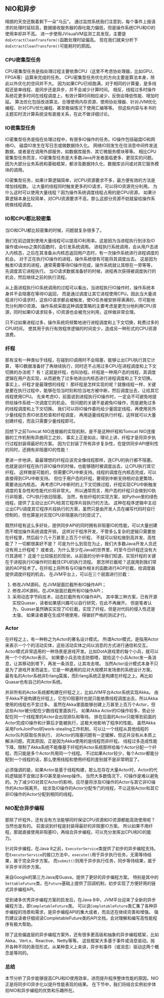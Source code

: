 ## NIO和异步
晴朗的天空还飘着剩下一朵"乌云"。
通过监控系统我们注意到，每个事件上报请求的处理时延较高，数据接收服务器的吞吐能力偏低，但是操作系统CPU和IO的使用率却并不高。
进一步使用JVisualVM监测工具发现，主要是`doExtractCleanTransform()`函数处理时延偏高。
现在我们就来分析下`doExtractCleanTransform()`可能耗时的原因。

### CPU密集型任务
CPU密集型任务是指处理过程主要依靠CPU（这里不考虑协处理器，比如GPU、FPGA等）运算来完成的任务。
CPU密集型任务优化的方向主要是算法本身，除此以外优化的空间并不大。
因为如果CPU已经跑满，对于相同的计算量，是多线程还是单线程、是同步还是异步，并不会减少计算时间。
相反，线程过多时操作系统花更多时间在线程调度上，有效计算时间相应减少，反倒会降低性能、增加时延。
算法优化包括改进算法、合理使用内存资源、使用协处理器、针对JVM优化编程、针对CPU优化编程、甚至极端情况下使用汇编等等。
但这些内容与本书的主题实时流计算系统没有直接关系，在此不做详细讨论。

### IO密集型任务
IO密集型任务是指在处理过程中，有很多IO操作的任务。IO操作包括磁盘IO和网络IO。
磁盘IO发生在写日志或做数据持久化。
网络IO则发生在往消息中间件发送数据，或者是在调用外部服务，如数据库服务、其它微服务模块等等。
相比CPU密集型任务而言，IO密集型任务是大多数Java开发者面临更多、更现实的问题。
因为大部分业务系统和基础框架，都涉及数据持久化、数据库访问或对其它服务模块的调用。

IO密集型任务，如果计算逻辑简单，对CPU资源要求不多，最方便有效的方法是增加线程数。
让大量的线程同时触发更多的IO请求，可以将IO资源充分利用。
为什么这时可以使用大量线程？因为操作系统调度线程占用的是CPU资源，
如果计算逻辑本身比较简单，对CPU资源要求不高，那么这部分资源不妨就留给操作系统做线程调度。

### IO和CPU都比较密集
当IO和CPU都比较密集的时候，问题就复杂很多了。

我们在前边提到使用大量线程可以提高IO利用率。这是因为当进程执行到涉及IO操作或sleep之类的函数时，会引发系统调用。
进程执行系统调用，会从用户态进入内核态，之后在其准备从内核态返回用户态时，有一次操作系统进行进程调度的机会。
对于正在执行IO操作的进程，操作系统很有可能将其调度出去。
这是因为触发IO请求的进程，通常需要等待IO操作完成，操作系统就让其晾在一旁等等，先调度其它进程执行。
当IO请求数据准备好的时候，进程再次获得被调度执行的机会，然后继续之前的执行流程。

​从上面进程执行IO系统调用的过程可以看出，当进程执行IO操作时，操作系统本身并不会阻塞在等待IO返回，
而是通过调度让其它进程使用CPU。因此当大量进程进行IO请求时，这些IO请求都会被触发，使IO任务被安排得满满的，尽可能地充分利用IO资源。
操作系统采取这种调度策略的主要考虑是更充分地利用CPU资源，同时如果IO请求较多，IO资源也会被充分利用，这样做非常合理。

只不过如果进程过多，操作系统将频繁地进行进程调度和上下文切换，耗费过多的CPU时间，
使其用于执行有效程序逻辑的时间变少，造成另一种形式的CPU资源浪费。


### 纤程
​那有没有一种类似于线程，在碰到IO调用时不会阻塞，能够让出CPU执行其它计算，
等IO数据准备好了再继续执行，同时还不占用过多CPU在进程调度和上下文切换的办法呢？
有！这就是纤程，也叫协程。纤程是一种用户态的线程，其调度逻辑在用户态实现，从而避免了过多地进出内核态进行进程调度和上下文切换。
事实上，纤程才是最理想的线程！
那纤程是怎样实现的呢？就像线程一样，关键是要在执行过程中，能够在恰当时刻和恰当地方被中断，然后调度出去，让给其它线程使用CPU。
先来考虑IO，前面说到进程执行IO操作时，一定会不可避免地提供给操作系统一次调度它的机会。
但问题的关键不是避免IO操作，而是避免过多的线程调度和上下文切换。
我们可以将IO操作委托给少量固定线程，再使用另外少量线程负责IO状态检查和纤程调度，
再用适量线程执行纤程，这样就可以大量创建纤程，而且只需要少量线程即可。

回想下之前Tomcat NIO连接器的实现机制，是不是这种纤程和Tomcat NIO连接器的工作机制有异曲同工之妙。
事实上正是如此，理论上讲，纤程才是将异步执行过程封装得最好的方案。
因为它封装了所有异步复杂性，在提供同步API便利性的同时，还拥有非阻塞IO的性能！

更进一步地讲，最最理想的纤程应该完全像线程那样，连CPU的执行都不阻塞。
也就是说纤程在执行非IO操作的时候，也能够随时被调度出去，让CPU执行其它纤程。
这样做是可能的，但需要CPU中断支持。线程的调度在内核态完成，可以直接得到CPU中断支持。
但位于用户态的纤程，要得到中断支持相对会更繁琐，需要进出内核态。
再考虑CPU中断时的上下文切换过程，纤程实现CPU中断触发调度的复杂性和性能代价将非常大。
所以通常而言，用户态的纤程只会做到IO执行非阻塞，CPU执行依旧阻塞。
当然，有些纤程的实现方案，如Python里的绿色线程，提供了主动让出CPU给其它程序片段执行的方法。
这种在程序逻辑中主动让出CPU调度其它程序片段执行的方案，虽然只是由开发人员在编写代码时自行控制的，但也算是对实现CPU非阻塞执行的尝试了。

既然纤程有这么多好处，提供同步API的同时拥有非阻塞IO的性能，可以大量创建而不增加操作系统调度开销，
这样对于程序开发，不管多么复杂的逻辑只需要放在纤程里，然后起个几十万甚至上百万个纤程，
不就可以轻松做到高并发、高性能了？一切都很美好不是？
可是为什么到现在为止，我们大多数Java开发人员还没有用上纤程呢？
或者说，为什么至少在Java的世界里，时至今日纤程还没有大行其道呢？
这是个比较尴尬的现状。从前面的分析中我们知道，实现纤程的关键在于进程执行IO操作时拦截住CPU的执行流程。
那怎样拦截呢？这就用到我们常说的AOP技术了。在纤程上将所有与IO操作相关的函数进行AOP拦截，给调度器提供调度纤程的机会。
在JVM平台上，可以在三个层面进行拦截：
1. 修改JVM源码，在JVM层面拦截所有IO操作API；
2. 修改JDK源码，在JDK层面拦截所有IO操作API；
3. 采用动态字节码技术，动态拦截所有IO操作API。
其中第三种方案，已有开源实现Quasar，读者如果感兴趣可以自行研究，在此不再展开。
但是笔者认为，Quasar虽然确实实现了IO拦截，实现了纤程，但是对代码的侵入性还是太强，
如果读者要在生成环境使用，得做好严格的测试才行。

### Actor
在纤程之上，有一种称之为Actor的著名设计模式。
所谓Actor模式，是指用Actor来表示一个个的活动实体，这些活动实体之间以消息的方式进行通信和交互。
Actor模式非常适用的一种场景是游戏开发。比如DotA游戏里的每个小兵，就可以用一个个的Actor表示。
如果要小兵去攻击防御塔，就给这个小兵Actor发一条消息，让其移动到塔下，再发一条消息，让其攻击塔。
当然Actor设计模式本身不只是为了游戏开发而诞生，它是一种通用的应对大规模并发场景的系统设计方案。
最有名的Actor系统非Erlang莫属，而Erlang系统正是构建在纤程之上。再比如Quasar也有自己的Actor系统。

并非所有的Actor系统都构建在纤程之上，比如JVM平台Actor系统实现Akka。
由于Akka不是构建在纤程上，它在IO阻塞时也就只能依靠线程调度出去，所以Akka使用的线程也不宜过多。
虽然在Akka里面能够创建上万甚至上百万个Actor，但这些Actor被分配在少数线程里面执行。
如果Akka Actor的IO操作较多，势必分配在同一个线程里的Actor会出现排队和等待。
排在后面的Actor只能等到前面的Actor完成IO操作和计算后才能被执行，这极大地影响了程序的性能。
虽然Akka采用ForkJoinPool的work-stealing工作机制，可以让一个线程从其他线程的Actor队列获取任务执行，
对Actor的阻塞问题有一定缓解，但这并没有从本质上解决问题。究其原因，正是因为Akka使用的是线程而非纤程。
线程过多造成性能下降，限制了Akka系统不能像基于纤程的Actor系统那样给每个Actor分配一个纤程，而只能是多个Actor共用同一个线程。
不过如果Actor较少，每个Actor都能分配到一个线程的话，那么使用线程和使用纤程的差别就不是非常明显了。

必须强调的是，如果Actor是基于线程构建，那么在存在大量Actor时，Actor的代码逻辑就不宜做过多IO甚至是sleep操作。
当然大多数情况下，IO操作是难以避免的。为了减少IO对其它Actor的影响，应尽量将涉及IO操作的Actor与其它非IO操作的Actor隔离开。
给涉及IO操作的Actor分配专门的线程，不让这些Actor和其它非IO操作的Actor分配到相同的线程。

### NIO配合异步编程
那除了纤程外，还有没有方法能够同时保证CPU资源和IO资源都能高效使用呢？当然也是有的。
前面说到纤程是封装得最好的非阻塞IO方案。
所以如果不用纤程，那就直接使用非阻塞IO，再结合异步编程，可以充分发挥出CPU和IO的能力。

针对异步编程，在Java 8之前，`ExecutorService`类提供了初步的异步编程支持。
在`ExecutorService`的接口方法中，`execute()`用于异步执行任务，无需等待结果，属于完全异步方案。
而`submit()`则用于异步执行任务，同步等待结果，属于半异步半同步方案。

来自Google的第三方Java库Guava，提供了更好的异步编程方案。
特别是其中的`SettableFuture`类，在`Future`基础上提供了回调机制，初步实现了方便好用的链式异步编程API。

受到诸多优秀异步编程方案的启发后，在Java 8中，JVM平台迎来了全新的异步编程方法，即`CompletableFuture`类。
可以说`CompletableFuture`类汇集了各种异步编程的场景和需求，是异步编程API的集大成者，而且还在继续完善和增强。
强烈建议读者仔细阅读CompletableFuture类的API文档，会对理解和编写高性能程序有极大帮助。

除了这些偏底层的异步编程方案外，还有很多更高级和抽象的异步编程框架，比如Akka、Vert.x、Reactive、Netty等等。
这些框架大多基于事件或消息驱动。抛开各种不同的表现形式，从某种意义上来讲，异步和事件（或消息）驱动这两个概念是等同的。


### 总结
本节分析了异步能够提高CPU和IO使用效率，进而提升程序整体性能的原因。NIO正是将同步IO异步化以提升性能表现的结果。
在下节中，我们将结合实例初步体验NIO和异步编程的优势和乐趣所在。
